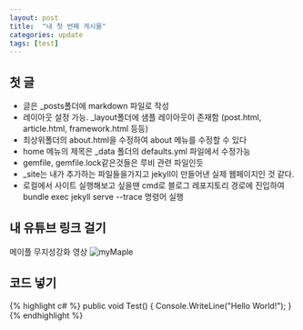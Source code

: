 ```yaml
---
layout: post
title:  "내 첫 번째 게시물"
categories: update
tags: [test]
---
```


## 첫 글
- 글은 _posts폴더에 markdown 파일로 작성
- 레이아웃 설정 가능. _layout폴더에 샘플 레이아웃이 존재함 (post.html, article.html, framework.html 등등)
- 최상위폴더의 about.html을 수정하여 about 메뉴를 수정할 수 있다
- home 메뉴의 제목은 _data 폴더의 defaults.yml 파일에서 수정가능
- gemfile, gemfile.lock같은것들은 루비 관련 파일인듯
- _site는 내가 추가하는 파일들을가지고 jekyll이 만들어낸 실제 웹페이지인 것 같다.
- 로컬에서 사이트 실행해보고 싶을땐 cmd로 블로그 레포지토리 경로에 진입하여 bundle exec jekyll serve --trace 명령어 실행

## 내 유튜브 링크 걸기
메이플 무지성강화 영상
![myMaple](//https://youtu.be/M7CACLkf8IA)

## 코드 넣기
{% highlight c# %}
public void Test()
{
	Console.WriteLine("Hello World!");
}
{% endhighlight %}
